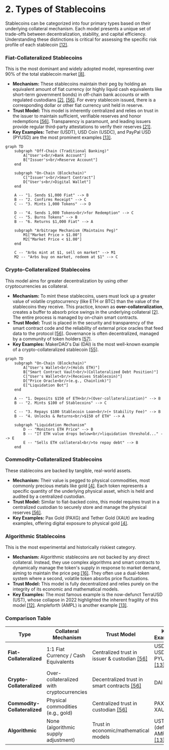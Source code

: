 # 2. Types of Stablecoins

Stablecoins can be categorized into four primary types based on their underlying collateral mechanism. Each model presents a unique set of trade-offs between decentralization, stability, and capital efficiency. Understanding these distinctions is critical for assessing the specific risk profile of each stablecoin [\[12\]](Resources/10_Central_Bibliography.md#12).

### Fiat-Collateralized Stablecoins

This is the most dominant and widely adopted model, representing over 90% of the total stablecoin market [\[8\]](Resources/10_Central_Bibliography.md#8).

*   **Mechanism:** These stablecoins maintain their peg by holding an equivalent amount of fiat currency (or highly liquid cash equivalents like short-term government bonds) in off-chain bank accounts or with regulated custodians [\[2\]](Resources/10_Central_Bibliography.md#2), [\[56\]](Resources/10_Central_Bibliography.md#56). For every stablecoin issued, there is a corresponding dollar or other fiat currency unit held in reserve.
*   **Trust Model:** This model is inherently centralized and relies on trust in the issuer to maintain sufficient, verifiable reserves and honor redemptions [\[56\]](Resources/10_Central_Bibliography.md#56). Transparency is paramount, and leading issuers provide regular third-party attestations to verify their reserves [\[21\]](Resources/10_Central_Bibliography.md#21).
*   **Key Examples:** Tether (USDT), USD Coin (USDC), and PayPal USD (PYUSD) are the most prominent examples [\[13\]](Resources/10_Central_Bibliography.md#13).

```mermaid
graph TD
    subgraph "Off-Chain (Traditional Banking)"
        A["User's<br/>Bank Account"]
        B["Issuer's<br/>Reserve Account"]
    end

    subgraph "On-Chain (Blockchain)"
        C["Issuer's<br/>Smart Contract"]
        D["User's<br/>Digital Wallet"]
    end

    A -- "1. Sends $1,000 Fiat" --> B
    B -- "2. Confirms Receipt" --> C
    C -- "3. Mints 1,000 Tokens" --> D

    D -- "4. Sends 1,000 Tokens<br/>for Redemption" --> C
    C -- "5. Burns Tokens" --> B
    B -- "6. Returns $1,000 Fiat" --> A

    subgraph "Arbitrage Mechanism (Maintains Peg)"
        M1["Market Price > $1.00"]
        M2["Market Price < $1.00"]
    end

    C -- "Arbs mint at $1, sell on market" --> M1
    M2 -- "Arbs buy on market, redeem at $1" --> C
```

### Crypto-Collateralized Stablecoins

This model aims for greater decentralization by using other cryptocurrencies as collateral.

*   **Mechanism:** To mint these stablecoins, users must lock up a greater value of volatile cryptocurrency (like ETH or BTC) than the value of the stablecoins they receive. This practice, known as **over-collateralization**, creates a buffer to absorb price swings in the underlying collateral [\[2\]](Resources/10_Central_Bibliography.md#2). The entire process is managed by on-chain smart contracts.
*   **Trust Model:** Trust is placed in the security and transparency of the smart contract code and the reliability of external price oracles that feed data to the protocol [\[56\]](Resources/10_Central_Bibliography.md#56). Governance is often decentralized, managed by a community of token holders [\[57\]](Resources/10_Central_Bibliography.md#57).
*   **Key Examples:** MakerDAO's Dai (DAI) is the most well-known example of a crypto-collateralized stablecoin [\[55\]](Resources/10_Central_Bibliography.md#55).

```mermaid
graph TD
    subgraph "On-Chain (Blockchain)"
        A["User's Wallet<br/>(Holds ETH)"]
        B["Smart Contract Vault<br/>(Collateralized Debt Position)"]
        C["User's Wallet<br/>(Receives Stablecoin)"]
        D["Price Oracle<br/>(e.g., Chainlink)"]
        E["Liquidation Bot"]
    end

    A -- "1. Deposits $150 of ETH<br/>(Over-collateralization)" --> B
    B -- "2. Mints $100 of Stablecoins" --> C

    C -- "3. Repays $100 Stablecoin Loan<br/>(+ Stability Fee)" --> B
    B -- "4. Unlocks & Returns<br/>$150 of ETH" --> A

    subgraph "Liquidation Mechanism"
        D -- "Monitors ETH Price" --> B
        B -- "If ETH value drops below<br/>liquidation threshold..." --> E
        E -- "Sells ETH collateral<br/>to repay debt" --> B
    end
```

### Commodity-Collateralized Stablecoins

These stablecoins are backed by tangible, real-world assets.

*   **Mechanism:** Their value is pegged to physical commodities, most commonly precious metals like gold [\[4\]](Resources/10_Central_Bibliography.md#4). Each token represents a specific quantity of the underlying physical asset, which is held and audited by a centralized custodian.
*   **Trust Model:** Similar to fiat-backed coins, this model requires trust in a centralized custodian to securely store and manage the physical reserves [\[56\]](Resources/10_Central_Bibliography.md#56).
*   **Key Examples:** Pax Gold (PAXG) and Tether Gold (XAUt) are leading examples, offering digital exposure to physical gold [\[4\]](Resources/10_Central_Bibliography.md#4).

### Algorithmic Stablecoins

This is the most experimental and historically riskiest category.

*   **Mechanism:** Algorithmic stablecoins are not backed by any direct collateral. Instead, they use complex algorithms and smart contracts to dynamically manage the token's supply in response to market demand, aiming to maintain the price peg [\[16\]](Resources/10_Central_Bibliography.md#16). They often use a dual-token system where a second, volatile token absorbs price fluctuations.
*   **Trust Model:** This model is fully decentralized and relies purely on the integrity of its economic and mathematical models.
*   **Key Examples:** The most famous example is the now-defunct TerraUSD (UST), whose collapse in 2022 highlighted the inherent fragility of this model [\[12\]](Resources/10_Central_Bibliography.md#12). Ampleforth (AMPL) is another example [\[13\]](Resources/10_Central_Bibliography.md#13).

### Comparison Table

| Type                        | Collateral Mechanism                       | Trust Model                                    | Key Examples             | Primary Advantage        | Primary Disadvantage      |
| --------------------------- | ------------------------------------------ | ---------------------------------------------- | ------------------------ | ------------------------ | ------------------------- |
| **Fiat-Collateralized**     | 1:1 Fiat Currency / Cash Equivalents       | Centralized trust in issuer & custodian [\[56\]](Resources/10_Central_Bibliography.md#56) | USDT, USDC, PYUSD [\[13\]](Resources/10_Central_Bibliography.md#13) | High stability, simplicity | Centralization, censorship risk |
| **Crypto-Collateralized**   | Over-collateralized with cryptocurrencies  | Decentralized trust in smart contracts [\[56\]](Resources/10_Central_Bibliography.md#56)  | DAI [\[55\]](Resources/10_Central_Bibliography.md#55)               | Decentralization, transparency | Capital inefficiency, volatility risk |
| **Commodity-Collateralized**| Physical commodities (e.g., gold)        | Centralized trust in custodian [\[56\]](Resources/10_Central_Bibliography.md#56)          | PAXG, XAUt [\[4\]](Resources/10_Central_Bibliography.md#4)         | Tangible asset backing   | Custody complexity, market risk |
| **Algorithmic**             | None (algorithmic supply adjustment)     | Trust in economic/mathematical models          | UST (defunct), AMPL [\[13\]](Resources/10_Central_Bibliography.md#13) | High decentralization    | Systemic fragility, high risk |

